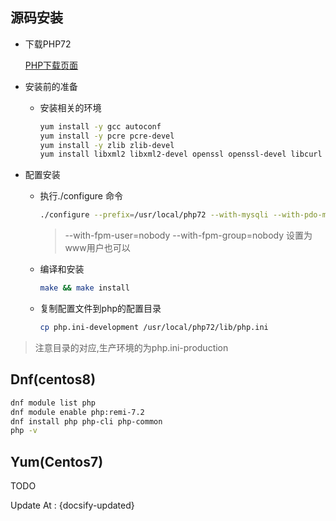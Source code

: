 

## 源码安装

- 下载PHP72

  [PHP下载页面](https://www.php.net/downloads)

- 安装前的准备
  - 安装相关的环境

    ```bash
    yum install -y gcc autoconf
    yum install -y pcre pcre-devel
    yum install -y zlib zlib-devel
    yum install libxml2 libxml2-devel openssl openssl-devel libcurl libcurl-devel libjpeg libjpeg-devel libpng libpng-devel freetype freetype-devel libmcrypt libmcrypt-devel -y
    ```
- 配置安装
  - 执行./configure 命令

    ```bash
    ./configure --prefix=/usr/local/php72 --with-mysqli --with-pdo-mysql --with-jpeg-dir --with-png-dir  --with-iconv-dir --with-freetype-dir --with-zlib --with-libxml-dir --with-gd --with-openssl --with-mhash --with-curl --with-pear --with-fpm-user=nginx --with-fpm-group=nginx --enable-bcmath --enable-soap --enable-zip --enable-fpm --enable-mbstring --enable-sockets --enable-opcache --enable-pcntl --enable-simplexml --enable-xml 
    ```
    > --with-fpm-user=nobody --with-fpm-group=nobody 设置为www用户也可以
    
  - 编译和安装

    ```bash
    make && make install
    ```

  - 复制配置文件到php的配置目录

    ```bash
    cp php.ini-development /usr/local/php72/lib/php.ini
    ```


> 注意目录的对应,生产环境的为php.ini-production

## Dnf(centos8)

```bash
dnf module list php
dnf module enable php:remi-7.2
dnf install php php-cli php-common
php -v
```

## Yum(Centos7)

TODO



Update At : {docsify-updated}
